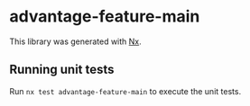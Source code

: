 # advantage-feature-main

This library was generated with [Nx](https://nx.dev).

## Running unit tests

Run `nx test advantage-feature-main` to execute the unit tests.
